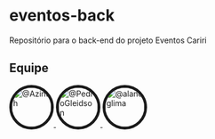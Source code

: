 # eventos-back
Repositório para o back-end do projeto Eventos Cariri


## Equipe

<div>
    <a href="https://github.com/Azinth">
        <img  src="https://avatars.githubusercontent.com/u/75175601?v=4" style="border-radius: 50%" width="70" height="70" border="5" alt="@Azinth">
    </a>
    <a href="https://github.com/PedroGleidson">
        <img  src="https://avatars.githubusercontent.com/u/100448815?v=4" style="border-radius: 50%" width="70" height="70" border="5" alt="@PedroGleidson">
    </a>
    <a href="https://github.com/alancglima">
        <img  src="https://avatars.githubusercontent.com/u/100448739?v=4" style="border-radius: 50%" width="70" height="70" border="5" alt="@alancglima">
    </a>
</div>
